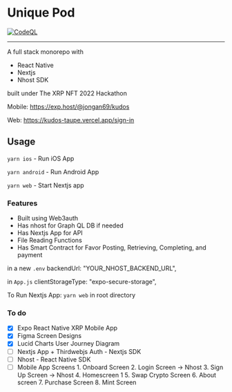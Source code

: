 # Unique Pod

[![CodeQL](https://github.com/jongan69/kudos/actions/workflows/codeql-analysis.yml/badge.svg)](https://github.com/jongan69/kudos/actions/workflows/codeql-analysis.yml)

-----

A full stack monorepo with

- React Native
- Nextjs
- Nhost SDK

built under The XRP NFT 2022 Hackathon

Mobile: <https://exp.host/@jongan69/kudos>

Web: <https://kudos-taupe.vercel.app/sign-in>

## Usage

`yarn ios` - Run iOS App

`yarn android` - Run Android App

`yarn web` - Start Nextjs app

### Features

- Built using Web3auth
- Has nhost for Graph QL DB if needed
- Has Nextjs App for API
- File Reading Functions
- Has Smart Contract for Favor Posting, Retrieving, Completing, and payment

in a new `.env`
   backendUrl: "YOUR_NHOST_BACKEND_URL",

in `App.js`
  clientStorageType: "expo-secure-storage",

To Run Nextjs App:
  `yarn web` in root directory

### To do

- [x] Expo React Native XRP Mobile App
- [x] Figma Screen Designs
- [x] Lucid Charts User Journey Diagram
- [ ] Nextjs App + Thirdwebjs Auth - Nextjs SDK
- [ ] Nhost - React Native SDK
- [ ] Mobile App Screens
        1. Onboard Screen
        2. Login Screen -> Nhost
        3. Sign Up Screen -> Nhost
        4. Homescreen 1
        5. Swap Crypto Screen
        6. About screen
        7. Purchase Screen
        8. Mint Screen
